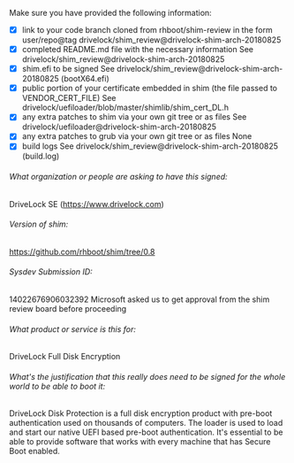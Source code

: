 Make sure you have provided the following information:

 - [X] link to your code branch cloned from rhboot/shim-review in the form user/repo@tag
 drivelock/shim_review@drivelock-shim-arch-20180825
 - [X] completed README.md file with the necessary information
 See drivelock/shim_review@drivelock-shim-arch-20180825
 - [X] shim.efi to be signed
 See drivelock/shim_review@drivelock-shim-arch-20180825 (bootX64.efi)
 - [X] public portion of your certificate embedded in shim (the file passed to VENDOR_CERT_FILE)
 See drivelock/uefiloader/blob/master/shimlib/shim_cert_DL.h
 - [X] any extra patches to shim via your own git tree or as files
 See drivelock/uefiloader@drivelock-shim-arch-20180825
 - [X] any extra patches to grub via your own git tree or as files
 None
 - [X] build logs
 See drivelock/shim_review@drivelock-shim-arch-20180825 (build.log)

###### What organization or people are asking to have this signed:
DriveLock SE (https://www.drivelock.com)

###### Version of shim:
https://github.com/rhboot/shim/tree/0.8

###### Sysdev Submission ID:
14022676906032392
Microsoft asked us to get approval from the shim review board before proceeding

###### What product or service is this for:
DriveLock Full Disk Encryption

###### What's the justification that this really does need to be signed for the whole world to be able to boot it:
DriveLock Disk Protection is a full disk encryption product with pre-boot authentication used on thousands of computers. 
The loader is used to load and start our native UEFI based pre-boot authentication.
It's essential to be able to provide software that works with every machine that has Secure Boot enabled.

